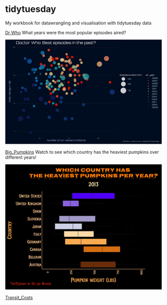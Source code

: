 # tidytuesday
My workbook for datawrangling and visualisation with tidytuesday data

[Dr Who](https://github.com/jazwilson/tidytuesday/tree/main/dr_who_tidytuesday)
What years were the most popular episodes aired?

![](https://github.com/jazwilson/tidytuesday/blob/main/dr_who_tidytuesday/plot.png)

[Big_Pumpkins](https://github.com/jazwilson/tidytuesday/tree/main/Big_pumpkins)
Watch to see which country has the heaviest pumpkins over different years!

![](https://github.com/jazwilson/tidytuesday/blob/main/Big_pumpkins/Pumpkin_animated.gif)

[Transit_Costs](https://github.com/jazwilson/tidytuesday/tree/main/Transit_costs)


